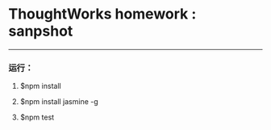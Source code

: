 # ThoughtWorks homework : sanpshot

---

### 运行：
1. $npm install

2. $npm install jasmine -g

2. $npm test